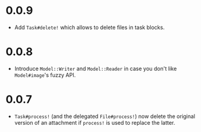 # 0.0.9

* Add `Task#delete!` which allows to delete files in task blocks.

# 0.0.8

* Introduce `Model::Writer` and `Model::Reader` in case you don't like `Model#image`'s fuzzy API.

# 0.0.7

* `Task#process!` (and the delegated `File#process!`) now delete the original version of an attachment if `process!` is used to replace the latter.